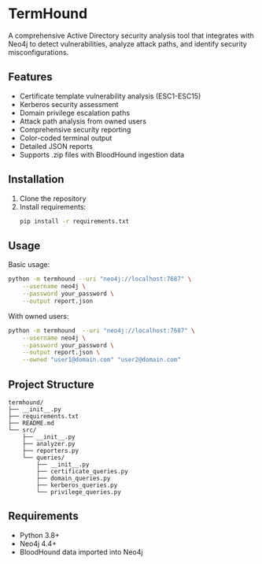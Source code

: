 # TermHound

A comprehensive Active Directory security analysis tool that integrates with Neo4j to detect vulnerabilities, analyze attack paths, and identify security misconfigurations.

## Features

- Certificate template vulnerability analysis (ESC1-ESC15)
- Kerberos security assessment
- Domain privilege escalation paths
- Attack path analysis from owned users
- Comprehensive security reporting
- Color-coded terminal output
- Detailed JSON reports
- Supports .zip files with BloodHound ingestion data
## Installation

1. Clone the repository
2. Install requirements:
   ```bash
   pip install -r requirements.txt
   ```

## Usage

Basic usage:
```bash
python -m termhound --uri "neo4j://localhost:7687" \
    --username neo4j \
    --password your_password \
    --output report.json
```

With owned users:
```bash
python -m termhound  --uri "neo4j://localhost:7687" \
    --username neo4j \
    --password your_password \
    --output report.json \
    --owned "user1@domain.com" "user2@domain.com"
```

## Project Structure

```
termhound/
├── __init__.py
├── requirements.txt
├── README.md
└── src/
    ├── __init__.py
    ├── analyzer.py
    ├── reporters.py
    └── queries/
        ├── __init__.py
        ├── certificate_queries.py
        ├── domain_queries.py
        ├── kerberos_queries.py
        └── privilege_queries.py
```

## Requirements

- Python 3.8+
- Neo4j 4.4+
- BloodHound data imported into Neo4j
